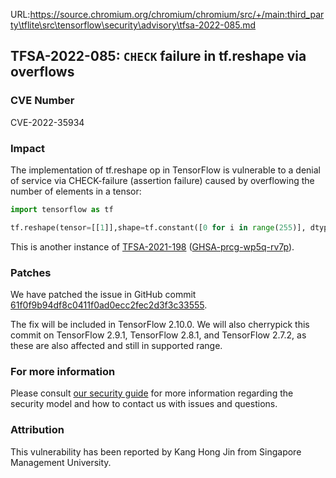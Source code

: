 URL:https://source.chromium.org/chromium/chromium/src/+/main:third_party\tflite\src\tensorflow\security\advisory\tfsa-2022-085.md
## TFSA-2022-085: `CHECK` failure in tf.reshape via overflows

### CVE Number
CVE-2022-35934

### Impact
The implementation of tf.reshape op in TensorFlow is vulnerable to a denial of service via CHECK-failure (assertion failure) caused by overflowing the number of elements in a tensor:
```python
import tensorflow as tf

tf.reshape(tensor=[[1]],shape=tf.constant([0 for i in range(255)], dtype=tf.int64))
```
This is another instance of [TFSA-2021-198](https://github.com/tensorflow/tensorflow/blob/master/tensorflow/security/advisory/tfsa-2021-198.md) ([GHSA-prcg-wp5q-rv7p](https://github.com/advisories/GHSA-prcg-wp5q-rv7p)).

### Patches
We have patched the issue in GitHub commit [61f0f9b94df8c0411f0ad0ecc2fec2d3f3c33555](https://github.com/tensorflow/tensorflow/commit/61f0f9b94df8c0411f0ad0ecc2fec2d3f3c33555).

The fix will be included in TensorFlow 2.10.0. We will also cherrypick this commit on TensorFlow 2.9.1, TensorFlow 2.8.1, and TensorFlow 2.7.2, as these are also affected and still in supported range.

### For more information
Please consult [our security guide](https://github.com/tensorflow/tensorflow/blob/master/SECURITY.md) for more information regarding the security model and how to contact us with issues and questions.

### Attribution
This vulnerability has been reported by Kang Hong Jin from Singapore Management University.
